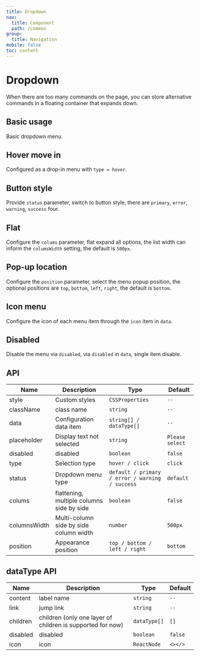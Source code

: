 ```yaml
---
title: Dropdown
nav:
  title: Component
  path: /common
group:
  title: Navigation
mobile: false
toc: content
---
```


# Dropdown

When there are too many commands on the page, you can store alternative commands in a floating container that expands down.

## Basic usage

Basic dropdown menu.

<code src="./demos/index1.tsx"></code>

## Hover move in

Configured as a drop-in menu with `type = hover`.

<code src="./demos/index2.tsx"></code>

## Button style

Provide `status` parameter, switch to button style, there are `primary`, `error`, `warning`, `success` four.

<code src="./demos/index3.tsx"></code>

## Flat

Configure the `colums` parameter, flat expand all options, the list width can inform the `columsWidth` setting, the default is `500px`.

<code src="./demos/index4.tsx"></code>

## Pop-up location

Configure the `position` parameter, select the menu popup position, the optional positions are `top`, `bottom`, `left`, `right`, the default is `bottom`.

<code src="./demos/index5.tsx"></code>

## Icon menu

Configure the icon of each menu item through the `icon` item in `data`.

<code src="./demos/index6.tsx"></code>

## Disabled

Disable the menu via `disabled`, via `disabled` in `data`, single item disable.

<code src="./demos/index7.tsx"></code>

## API

| Name         | Description                               | Type                                            | Default         |
| ------------ | ----------------------------------------- | ----------------------------------------------- | --------------- |
| style        | Custom styles                             | `CSSProperties`                                 | `--`            |
| className    | class name                                | `string`                                        | `--`            |
| data         | Configuration data item                   | `string[] / dataType[]`                         | `--`            |
| placeholder  | Display text not selected                 | `string`                                        | `Please select` |
| disabled     | disabled                                  | `boolean`                                       | `false`         |
| type         | Selection type                            | `hover / click`                                 | `click`         |
| status       | Dropdown menu type                        | `default / primary / error / warning / success` | `default`       |
| colums       | flattening, multiple columns side by side | `boolean`                                       | `false`         |
| columnsWidth | Multi-column side by side column width    | `number`                                        | `500px`         |
| position     | Appearance position                       | `top / bottom / left / right`                   | `bottom`        |

## dataType API

| Name     | Description                                                | Type         | Default |
| -------- | ---------------------------------------------------------- | ------------ | ------- |
| content  | label name                                                 | `string`     | `--`    |
| link     | jump link                                                  | `string`     | `--`    |
| children | children (only one layer of children is supported for now) | `dataType[]` | `[]`    |
| disabled | disabled                                                   | `boolean`    | `false` |
| icon     | icon                                                       | `ReactNode`  | `<></>` |
